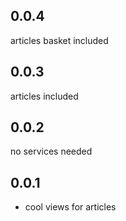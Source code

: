 ## 0.0.4

articles basket included

## 0.0.3

articles included

## 0.0.2

no services needed

## 0.0.1

* cool views for articles
